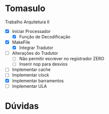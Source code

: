 # Tomasulo
Trabalho Arquitetura II

- [x] Iniciar Processador
  - [x] Função de Decodificação
- [x] MakeFile
  - [x] Integrar Tradutor
- [ ] Alterações do Tradutor
  - [ ] Não permitir escrever no registrador ZERO
  - [ ] Inserir nop para desvios
- [ ] Implementar cache
- [ ] Implementar clock
- [x] Implementar barramentos
- [ ] Implementar ULA

# Dúvidas
